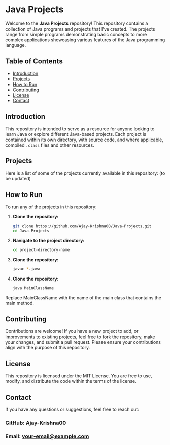 # Java Projects

Welcome to the **Java Projects** repository! This repository contains a collection of Java programs and projects that I've created. The projects range from simple programs demonstrating basic concepts to more complex applications showcasing various features of the Java programming language.

## Table of Contents

- [Introduction](#introduction)
- [Projects](#projects)
- [How to Run](#how-to-run)
- [Contributing](#contributing)
- [License](#license)
- [Contact](#contact)

## Introduction

This repository is intended to serve as a resource for anyone looking to learn Java or explore different Java-based projects. Each project is contained within its own directory, with source code, and where applicable, compiled `.class` files and other resources.

## Projects

Here is a list of some of the projects currently available in this repository:
(to be updated)

## How to Run

To run any of the projects in this repository:

1. **Clone the repository:**

   ```bash
   git clone https://github.com/Ajay-Krishna00/Java-Projects.git
   cd Java-Projects

2. **Navigate to the project directory:**

   ```bash
   cd project-directory-name

3. **Clone the repository:**

   ```bash
   javac *.java

4. **Clone the repository:**

   ```bash
   java MainClassName
Replace MainClassName with the name of the main class that contains the main method.

## Contributing

Contributions are welcome! If you have a new project to add, or improvements to existing projects, feel free to fork the repository, make your changes, and submit a pull request. Please ensure your contributions align with the purpose of this repository.

## License

This repository is licensed under the MIT License. You are free to use, modify, and distribute the code within the terms of the license.

## Contact

If you have any questions or suggestions, feel free to reach out:

### GitHub: Ajay-Krishna00
### Email: your-email@example.com
